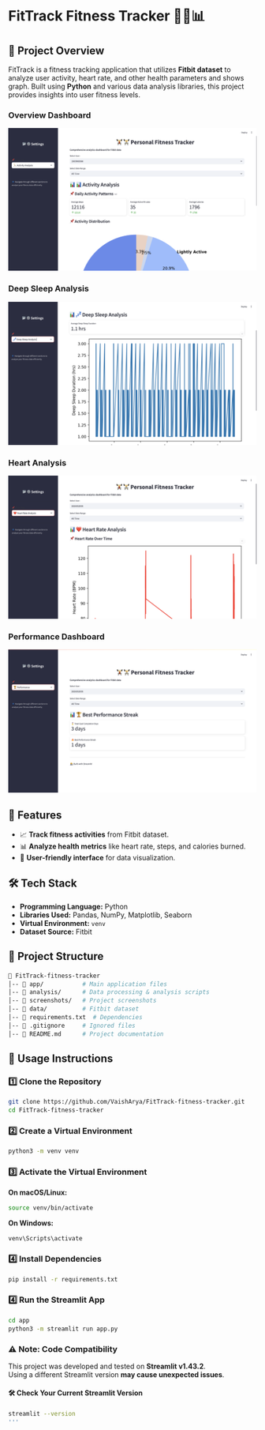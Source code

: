 # FitTrack Fitness Tracker 🏋️‍♂️📊

## 📌 Project Overview
FitTrack is a fitness tracking application that utilizes **Fitbit dataset** to analyze user activity, heart rate, and other health parameters and shows graph. Built using **Python** and various data analysis libraries, this project provides insights into user fitness levels.
### Overview Dashboard
![Activity Analysis Dashboard](screenshots/activity_dashboard.png)

### Deep Sleep Analysis
![Deep Sleep Dashboard](screenshots/Deep_Sleep.png)

### Heart Analysis
![Heart Analysis Dashboard](screenshots/Heart_analysis_Dashboard.png)

### Performance Dashboard
![Performance Dashboard](screenshots/Performance_Dashboard.png)


## 🚀 Features
- 📈 **Track fitness activities** from Fitbit dataset.
- 📊 **Analyze health metrics** like heart rate, steps, and calories burned.
- 🎯 **User-friendly interface** for data visualization.

## 🛠️ Tech Stack
- **Programming Language:** Python
- **Libraries Used:** Pandas, NumPy, Matplotlib, Seaborn
- **Virtual Environment:** `venv`
- **Dataset Source:** Fitbit

## 📂 Project Structure
```bash
📁 FitTrack-fitness-tracker
│-- 📂 app/           # Main application files
│-- 📂 analysis/      # Data processing & analysis scripts
│-- 📂 screenshots/   # Project screenshots
│-- 📂 data/          # Fitbit dataset
│-- 📜 requirements.txt  # Dependencies
│-- 📜 .gitignore     # Ignored files
│-- 📜 README.md      # Project documentation
```

## 📖 Usage Instructions

### 1️⃣ Clone the Repository
```bash
git clone https://github.com/VaishArya/FitTrack-fitness-tracker.git
cd FitTrack-fitness-tracker
```

### 2️⃣ Create a Virtual Environment
```bash
python3 -m venv venv
```

### 3️⃣ Activate the Virtual Environment
**On macOS/Linux:**
```bash
source venv/bin/activate
```
**On Windows:**
```bash
venv\Scripts\activate
```
### 4️⃣ Install Dependencies
```bash
pip install -r requirements.txt
```

### 4️⃣ Run the Streamlit App
```bash
cd app
python3 -m streamlit run app.py
```

### ⚠️ Note: Code Compatibility  
This project was developed and tested on **Streamlit v1.43.2**.  
Using a different Streamlit version **may cause unexpected issues**.  

#### 🛠️ Check Your Current Streamlit Version  
```bash
streamlit --version
'''
